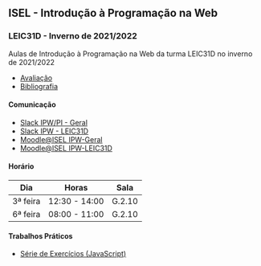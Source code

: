 ## ISEL - Introdução à Programação na Web
### LEIC31D - Inverno de 2021/2022
Aulas de Introdução à Programação na Web da turma LEIC31D no inverno de 2021/2022

* [Avaliação](https://github.com/isel-leic-ipw/IPW-2022i-LEIC31N/wiki/Avalia%C3%A7%C3%A3o)
* [Bibliografia](https://github.com/isel-leic-ipw/IPW-2022i-LEIC31N/wiki/Bibliografia)

#### Comunicação
* [Slack IPW/PI - Geral](https://iselleicipwpi-2122-1.slack.com/)
* [Slack IPW - LEIC31D](https://iselleicipwpi-2122-1.slack.com/archives/C02GA3U3ZAR)
* [Moodle@ISEL IPW-Geral](https://2122moodle.isel.pt/course/view.php?id=5000)
* [Moodle@ISEL IPW-LEIC31D](https://2122moodle.isel.pt/course/view.php?id=5010)

#### Horário

Dia      | Horas         | Sala
-------- | --------------| ------
3ª feira | 12:30 - 14:00 | G.2.10
6ª feira | 08:00 - 11:00 | G.2.10

#### Trabalhos Práticos

* [Série de Exercícios (JavaScript)](https://github.com/isel-leic-ipw/IPW-2022i-LEIC31N/wiki/PI-2122-2-A1)
